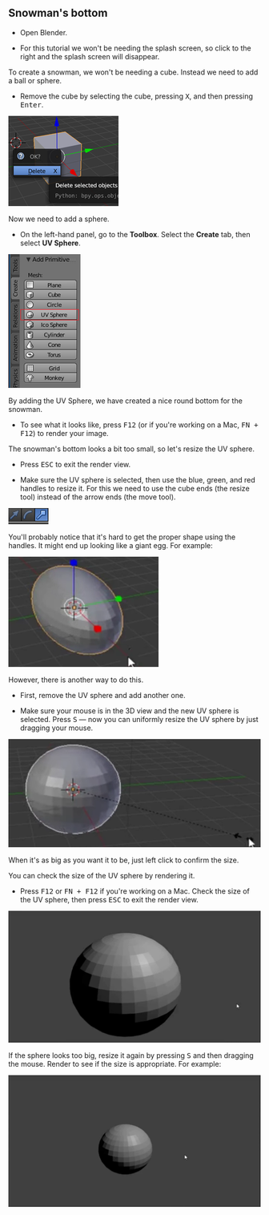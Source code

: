 ## Snowman's bottom

+ Open Blender.

+ For this tutorial we won't be needing the splash screen, so click to the right and the splash screen will disappear.

To create a snowman, we won't be needing a cube. Instead we need to add a ball or sphere.

+ Remove the cube by selecting the cube, pressing <kbd>X</kbd>, and then pressing <kbd>Enter</kbd>.

![Remove cube](images/remove-cube.png)

Now we need to add a sphere.

+ On the left-hand panel, go to the **Toolbox**. Select the **Create** tab, then select **UV Sphere**.

![UV Sphere](images/uv-sphere.png)

By adding the UV Sphere, we have created a nice round bottom for the snowman.

+ To see what it looks like, press <kbd>F12</kbd> (or if you're working on a Mac, <kbd>FN + F12</kbd>) to render your image.

The snowman's bottom looks a bit too small, so let's resize the UV sphere.

+ Press <kbd>ESC</kbd> to exit the render view.

+ Make sure the UV sphere is selected, then use the blue, green, and red handles to resize it. For this we need to use the cube ends (the resize tool) instead of the arrow ends (the move tool).

![Cube ends](images/blender-handles-menu-2.png)

You'll probably notice that it's hard to get the proper shape using the handles. It might end up looking like a giant egg. For example:

![Egg bottom](images/blender-snowman-egg-bottom.png)

However, there is another way to do this.

+ First, remove the UV sphere and add another one.

+ Make sure your mouse is in the 3D view and the new UV sphere is selected. Press <kbd>S</kbd> — now you can uniformly resize the UV sphere by just dragging your mouse.

![Resize bottom](images/blender-snowman-resize-bottom-1.png)

When it's as big as you want it to be, just left click to confirm the size.

You can check the size of the UV sphere by rendering it.

+ Press <kbd>F12</kbd> or <kbd>FN + F12</kbd> if you're working on a Mac. Check the size of the UV sphere, then press <kbd>ESC</kbd> to exit the render view.

![Render bottom](images/blender-render-bottom-1.png)

If the sphere looks too big, resize it again by pressing <kbd>S</kbd> and then dragging the mouse. Render to see if the size is appropriate. For example:

![Render bottom again](images/blender-render-bottom-2.png)
